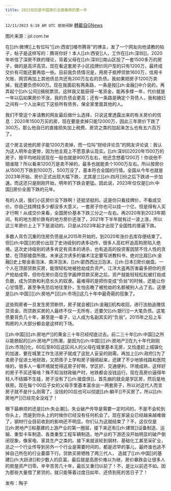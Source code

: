 ```yaml
---
title: 2023仅仅是中国房价全面暴跌的第一年
---
```

`12/11/2023 6:10 AM UTC 丽丽闲聊` [轉載自GNews](https://gnews.org/articles/2095138)

图片来源：jsl.com.tw

在[[zh:微博]]上有位叫“[[zh:西安]]楼市腾哥”的博主，发了一个网友向他请教的帖子，帖子是这样写的：腾哥你好！本人[[zh:西安]]人，工作在[[zh:深圳]]。2020年听信了深房不跌的理论，背着父母在[[zh:深圳]]南山区投了一套1500多万的房子，做的是高评高贷。现在看这套房子小区挂牌价同户型的只有1200万，最终成交价有可能还要再低一些。目前我负债情况是，用房子抵押贷款1600万，信用卡欠账、网贷再加上其他债总共还有200万左右的负债。我如果把房子1200万卖掉，我还要负债600万。现在我面前有两条路，一条是按[[zh:金融]]中介说的，再弄起个[[zh:公司]]搞税票贷。这样我又能获得一笔资金，能再多撑一年，代价就是一年以后如果房价不涨，我的负债会更高；还有一条路是确定个背债人，我和媳妇之间有一个人出来扛下这些所有债务，保全家里面其他的人。

我们不管这个来请教的网友最后做什么选择，只说这里透露出来的有关房价的信息：2020年1500万买的房，现在要是卖掉只能12000万，因此三年房价下跌了300万。那么他自已的直接损失加上税费、房贷之类的加起来怎么也有五六百万了。

这个房主说他的房子能1200万卖掉，而一位叫“财经评论员”的网友评论说：我认为这人明年会更惨，因为他主观上不愿意承认现实。[[zh:深圳]]2020年1500万的房子，按平均地段说现在一般也就是900万左右，他还念想着1200万！你说他不赔谁赔？所以看来1200万是卖不掉的，最多也就能卖个1000万左右。所以按房价从1500万下跌到1000万，500万没了，基本符合全国的行情。全国从今年也就是2023年开始，房价正式出现大幅下跌，尤其是三[[zh:四月]]份之后下跌进一步加速。而这还只是刚刚开始，明年的下跌会更猛。因此说，2023年仅仅是[[zh:中国]]房价全面下跌的元年。

有的人说，我们小区房价没下跌啊！还挺坚挺的。这是你只看挂牌价，不看成交价。你自己挂牌挂多少都没多大意义，一套房子你也可以挂一个亿，但是得有人买才行啊！从成交价来看，全国房价基本下跌三分之一左右。再2020年到2023年期间，有的地方房价跌有的地方房价还涨了，2021年下半年就有过一波上涨，所以这三年房价上上下下是波动的。只是从2023年起才出现了全国性的普遍下跌。

多数人背负沉重的住房负债是从2015年开始的，到2020年涨价去库存便结束了。但[[zh:中国]]的房价出现了史诗级别的诱多动作，很多人高杠杆追高购房陷入绝境。这次史诗级别的诱多肯定有资本的诱杀，也有追高的投资客因禁不住人性的贪婪，在顶部接盘所致。未来这次诱多的骗术注定要写进教科书，绝对比肩[[zh:金融]]史上郁金香泡沫、南洋泡沫、[[zh:密西西比]]泡沫、[[zh:日本]]房价崩盘。一个人在顶部贷款买房，能很轻松地被抢劫成负资产。江洋大盗再厉害最多把你的资产抢劫成零，但你在房价高位签字画押贷款买房之后，资产就能轻轻松松被打劫成负数，成为贷款和利息长久的奴隶。最难得的是把你变成“负翁”的时候，还能让你心甘情愿，甚至争先恐后地往里扑，生怕去晚了被抢劫的名额被别人占了去。这便是[[zh:中国]][[zh:房地产]][[zh:市场]]这几十年中最奇葩的现象了。

这些购房者一旦发生房贷断供，房子就会被[[zh:金融]]机构收回，进行法拍追缴信贷资金。而贷款买房的人最终不仅一无所有，还要欠[[zh:银行]]一大笔负债。这笔债要背负几十年，甚至是一辈子，让人成为名副其实的“负翁”。2015年之后上车购房的人大部分都会是这样的下场。

[[zh:中国]][[zh:房地产]]的黄金三十年已经彻底过去。前二三十年[[zh:中国]]之所以能掀起的[[zh:房地产]]热潮，是因为[[zh:中国]][[zh:房地产]]在九十年代刚刚[[zh:市场]]化，60后至80后这区间人的父母在城里基本无房，又恰逢赶上城镇化的加速，要在城里工作生活房子就成了这批人妥妥的刚需。再加上[[zh:政府]]为了卖房子促进土地财政，又把孩子上学和房子捆绑起来，还建了不少地铁线路和医院啥的，很多人一看环境就觉得这房子好啊，学区好、交通便利、环境成熟，这样好的房子不买还等啥？殊不知当财政破产时，地铁都会没钱运行。现在高房价逼得年轻人不结婚不生娃，房子没有了[[zh:接盘侠]]，首先崩的就会是学区房，然后是地铁房。现在每个00后子女的父母手里基本富余出一两套房子，所以对这代人而言房子就不是什么刚需了。没钱的00后也可以彻底[[zh:躺平]]不买房了。所以[[zh:房地产]]已经完全没戏了！

眼下最麻烦的还是[[zh:失业潮]]。失业破产传导是需要一定时间的，不是不会轮到你头上，而是到你头上的时候你已经没有任何机会了。现在家装业已经越来越难做了，钢材行业目前收到的影响还不明显。你们认为这就结束了？不，这仅仅是[[zh:房地产]]和基建的上游产业的第一圈层，接下来还有[[zh:建筑]]设备制造、运输、重型卡车制造、各类重型工程车辆制造。地产业的下游还没开始明显的破产倒闭现象，像家电、家具生产之类的。接下来就该轮到钢材、基础化工甚至采矿业，总之一个行业传导到另外一个行业是需要时间的，都是迟早的事儿，最终谁也逃不掉自己所在的行业萎靡下行。贷款买房牺牲了两三代人， 造就了[[zh:中国]]的基建[[zh:大跃进]]和少数人的巨富。最后就是高房价难以为继，房价暴跌会让很多人的房屋资产归零。辛辛苦苦几十年，最后又重归以前了！不，是比以前还不如。因为那些大量借了房贷的，就只能等着过度日如年、还债到死的苦日子了！

发布：陶子   

